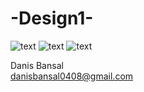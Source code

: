 # -Design1-
![text]({{site.baseurl}}/preview/Img1.png?raw=true)
![text]({{site.baseurl}}/preview/Img2.png?raw=true)
![text]({{site.baseurl}}/preview/Img3.png?raw=true)

Danis Bansal
</br>
danisbansal0408@gmail.com
